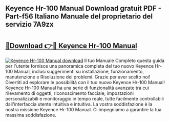 ## Keyence Hr-100 Manual Download gratuit PDF - Part-f56 Italiano Manuale del proprietario del servizio 7A9zx

# <h2><a href="http://dfbdzs7.blite.top/?on=Keyence+Hr-100+Manual">🔗Download 👉🔴 Keyence Hr-100 Manual</a></h2>

[![Keyence Hr-100 Manual download](https://i.imgur.com/lujVjoI.png)](http://dfbdzs7.blite.top/?on=Keyence+Hr-100+Manual)
Il tuo Manuale Completo questa guida per l'utente fornisce una panoramica completa del tuo nuovo Keyence Hr-100 Manual, inclusi suggerimenti su installazione, funzionamento, manutenzione e Risoluzione dei problemi. Grazie per aver scelto noi! Divertiti ad esplorare le possibilità con il tuo nuovo Keyence Hr-100 Manual! Keyence Hr-100 Manual ha una serie di funzionalità avanzate tra cui rilevamento di oggetti, riconoscimento facciale, impostazioni personalizzabili e monitoraggio in tempo reale, tutte facilmente controllabili dall'interfaccia utente intuitiva e intuitiva. La vostra soddisfazione è la nostra missione Keyence Hr-100 Manual. Ci impegniamo a garantire la tua massima soddisfazione.
